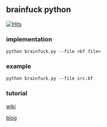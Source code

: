 ## brainfuck python

[![Hits](https://hits.seeyoufarm.com/api/count/incr/badge.svg?url=https%3A%2F%2Fgithub.com%2Friroan%2Fbrainfuck-python&count_bg=%2379C83D&title_bg=%23555555&icon=&icon_color=%23E7E7E7&title=hits&edge_flat=false)](https://hits.seeyoufarm.com) 

### implementation

```
python brainfuck.py --file <bf file>
```

### example

```
python brainfuck.py --file src.bf
```

### tutorial

[wiki](https://ko.wikipedia.org/wiki/%EB%B8%8C%EB%A0%88%EC%9D%B8%ED%8D%BD)

[blog](https://riroan.tistory.com/54)
